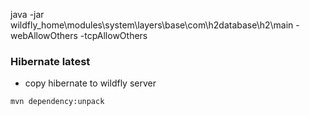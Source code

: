 
java -jar wildfly_home\modules\system\layers\base\com\h2database\h2\main -webAllowOthers -tcpAllowOthers

### Hibernate latest
 * copy hibernate to wildfly server
```
mvn dependency:unpack
```